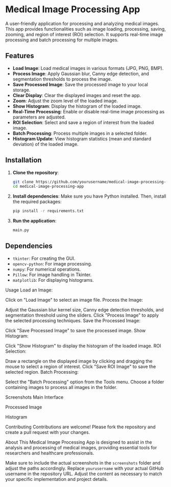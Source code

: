 # Medical Image Processing App

A user-friendly application for processing and analyzing medical images. This app provides functionalities such as image loading, processing, saving, zooming, and region of interest (ROI) selection. It supports real-time image processing and batch processing for multiple images.

## Features

- **Load Image**: Load medical images in various formats (JPG, PNG, BMP).
- **Process Image**: Apply Gaussian blur, Canny edge detection, and segmentation thresholds to process the image.
- **Save Processed Image**: Save the processed image to your local storage.
- **Clear Display**: Clear the displayed images and reset the app.
- **Zoom**: Adjust the zoom level of the loaded image.
- **Show Histogram**: Display the histogram of the loaded image.
- **Real-Time Processing**: Enable or disable real-time image processing as parameters are adjusted.
- **ROI Selection**: Select and save a region of interest from the loaded image.
- **Batch Processing**: Process multiple images in a selected folder.
- **Histogram Update**: View histogram statistics (mean and standard deviation) of the loaded image.

## Installation

1. **Clone the repository**:
    ```bash
    git clone https://github.com/yourusername/medical-image-processing-app.git
    cd medical-image-processing-app
    ```

2. **Install dependencies**:
    Make sure you have Python installed. Then, install the required packages:
    ```bash
    pip install -r requirements.txt
    ```

3. **Run the application**:
    ```bash
    main.py
    ```

## Dependencies

- `tkinter`: For creating the GUI.
- `opencv-python`: For image processing.
- `numpy`: For numerical operations.
- `Pillow`: For image handling in Tkinter.
- `matplotlib`: For displaying histograms.



Usage
Load an Image:

Click on "Load Image" to select an image file.
Process the Image:

Adjust the Gaussian blur kernel size, Canny edge detection thresholds, and segmentation threshold using the sliders.
Click "Process Image" to apply the selected processing techniques.
Save the Processed Image:

Click "Save Processed Image" to save the processed image.
Show Histogram:

Click "Show Histogram" to display the histogram of the loaded image.
ROI Selection:

Draw a rectangle on the displayed image by clicking and dragging the mouse to select a region of interest.
Click "Save ROI Image" to save the selected region.
Batch Processing:

Select the "Batch Processing" option from the Tools menu.
Choose a folder containing images to process all images in the folder.

Screenshots
Main Interface

Processed Image

Histogram

Contributing
Contributions are welcome! Please fork the repository and create a pull request with your changes.

About
This Medical Image Processing App is designed to assist in the analysis and processing of medical images, providing essential tools for researchers and healthcare professionals.


Make sure to include the actual screenshots in the `screenshots` folder and adjust the paths accordingly. Replace `yourusername` with your actual GitHub username in the repository URL. Adjust the content as necessary to match your specific implementation and project details.
